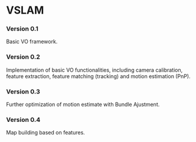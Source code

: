# VSLAM

### Version 0.1
Basic VO framework. 

### Version 0.2
Implementation of basic VO functionalities, including camera calibration, feature extraction, feature matching (tracking) and motion estimation (PnP).

### Version 0.3
Further optimization of motion estimate with Bundle Ajustment.

### Version 0.4
Map building based on features.
